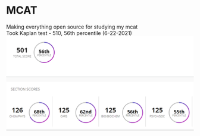 # MCAT
Making everything open source for studying my mcat  
Took Kaplan test - 510, 56th percentile (6-22-2021)
![KaplanFreeTestScore](KaplanFreeTestScore.png)
